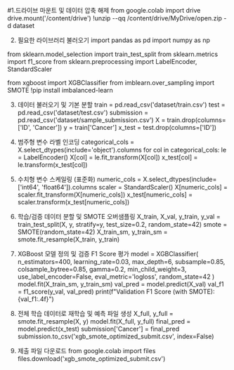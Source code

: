 #1.드라이브 마운트 및 데이터 압축 해제
from google.colab import drive
drive.mount('/content/drive')
!unzip --qq /content/drive/MyDrive/open.zip -d dataset

2. 필요한 라이브러리 불러오기
import pandas as pd
import numpy as np

from sklearn.model_selection import train_test_split
from sklearn.metrics import f1_score
from sklearn.preprocessing import LabelEncoder, StandardScaler

from xgboost import XGBClassifier
from imblearn.over_sampling import SMOTE
!pip install imbalanced-learn

3. 데이터 불러오기 및 기본 분할
train = pd.read_csv('dataset/train.csv')
test = pd.read_csv('dataset/test.csv')
submission = pd.read_csv('dataset/sample_submission.csv')
X = train.drop(columns=['ID', 'Cancer'])
y = train['Cancer']
x_test = test.drop(columns=['ID'])

4. 범주형 변수 라벨 인코딩
categorical_cols = X.select_dtypes(include='object').columns
for col in categorical_cols:
    le = LabelEncoder()
    X[col] = le.fit_transform(X[col])
    x_test[col] = le.transform(x_test[col])

5. 수치형 변수 스케일링 (표준화)
numeric_cols = X.select_dtypes(include=['int64', 'float64']).columns
scaler = StandardScaler()
X[numeric_cols] = scaler.fit_transform(X[numeric_cols])
x_test[numeric_cols] = scaler.transform(x_test[numeric_cols])

6. 학습/검증 데이터 분할 및 SMOTE 오버샘플링
X_train, X_val, y_train, y_val = train_test_split(X, y, stratify=y, test_size=0.2, random_state=42)
smote = SMOTE(random_state=42)
X_train_sm, y_train_sm = smote.fit_resample(X_train, y_train)

7. XGBoost 모델 정의 및 검증 F1 Score 평가
model = XGBClassifier(
    n_estimators=400,
    learning_rate=0.03,
    max_depth=6,
    subsample=0.85,
    colsample_bytree=0.85,
    gamma=0.2,
    min_child_weight=3,
    use_label_encoder=False,
    eval_metric='logloss',
    random_state=42
)
model.fit(X_train_sm, y_train_sm)
val_pred = model.predict(X_val)
val_f1 = f1_score(y_val, val_pred)
print(f"Validation F1 Score (with SMOTE): {val_f1:.4f}")

8. 전체 학습 데이터로 재학습 및 예측 파일 생성
X_full, y_full = smote.fit_resample(X, y)
model.fit(X_full, y_full)
final_pred = model.predict(x_test)
submission['Cancer'] = final_pred
submission.to_csv('xgb_smote_optimized_submit.csv', index=False)

9. 제출 파일 다운로드
from google.colab import files
files.download('xgb_smote_optimized_submit.csv')
